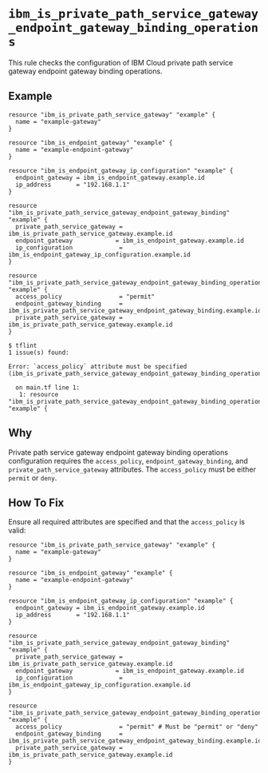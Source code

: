 # `ibm_is_private_path_service_gateway_endpoint_gateway_binding_operations`

This rule checks the configuration of IBM Cloud private path service gateway endpoint gateway binding operations.

## Example

```hcl
resource "ibm_is_private_path_service_gateway" "example" {
  name = "example-gateway"
}

resource "ibm_is_endpoint_gateway" "example" {
  name = "example-endpoint-gateway"
}

resource "ibm_is_endpoint_gateway_ip_configuration" "example" {
  endpoint_gateway = ibm_is_endpoint_gateway.example.id
  ip_address       = "192.168.1.1"
}

resource "ibm_is_private_path_service_gateway_endpoint_gateway_binding" "example" {
  private_path_service_gateway = ibm_is_private_path_service_gateway.example.id
  endpoint_gateway            = ibm_is_endpoint_gateway.example.id
  ip_configuration             = ibm_is_endpoint_gateway_ip_configuration.example.id
}

resource "ibm_is_private_path_service_gateway_endpoint_gateway_binding_operations" "example" {
  access_policy                = "permit"
  endpoint_gateway_binding     = ibm_is_private_path_service_gateway_endpoint_gateway_binding.example.id
  private_path_service_gateway = ibm_is_private_path_service_gateway.example.id
}
```

```console
$ tflint
1 issue(s) found:

Error: `access_policy` attribute must be specified (ibm_is_private_path_service_gateway_endpoint_gateway_binding_operations)

  on main.tf line 1:
   1: resource "ibm_is_private_path_service_gateway_endpoint_gateway_binding_operations" "example" {
```

## Why

Private path service gateway endpoint gateway binding operations configuration requires the `access_policy`, `endpoint_gateway_binding`, and `private_path_service_gateway` attributes. The `access_policy` must be either `permit` or `deny`.

## How To Fix

Ensure all required attributes are specified and that the `access_policy` is valid:

```hcl
resource "ibm_is_private_path_service_gateway" "example" {
  name = "example-gateway"
}

resource "ibm_is_endpoint_gateway" "example" {
  name = "example-endpoint-gateway"
}

resource "ibm_is_endpoint_gateway_ip_configuration" "example" {
  endpoint_gateway = ibm_is_endpoint_gateway.example.id
  ip_address       = "192.168.1.1"
}

resource "ibm_is_private_path_service_gateway_endpoint_gateway_binding" "example" {
  private_path_service_gateway = ibm_is_private_path_service_gateway.example.id
  endpoint_gateway            = ibm_is_endpoint_gateway.example.id
  ip_configuration             = ibm_is_endpoint_gateway_ip_configuration.example.id
}

resource "ibm_is_private_path_service_gateway_endpoint_gateway_binding_operations" "example" {
  access_policy                = "permit" # Must be "permit" or "deny"
  endpoint_gateway_binding     = ibm_is_private_path_service_gateway_endpoint_gateway_binding.example.id
  private_path_service_gateway = ibm_is_private_path_service_gateway.example.id
}
```